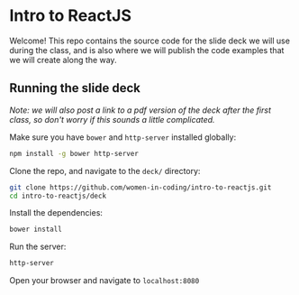 # Intro to ReactJS

Welcome! This repo contains the source code for the slide deck we will use during the class, and is also where we will publish the code examples that we will create along the way.

## Running the slide deck

_Note: we will also post a link to a pdf version of the deck after the first class, so don't worry if this sounds a little complicated._

Make sure you have `bower` and `http-server` installed globally:

``` bash
npm install -g bower http-server
```

Clone the repo, and navigate to the `deck/` directory:

``` bash
git clone https://github.com/women-in-coding/intro-to-reactjs.git
cd intro-to-reactjs/deck
```

Install the dependencies:

``` bash
bower install
```

Run the server:

``` bash
http-server
```

Open your browser and navigate to `localhost:8080`

